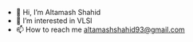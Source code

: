 - 👋 Hi, I’m Altamash Shahid
- 👀 I’m interested in VLSI
- 📫 How to reach me altamashshahid93@gmail.com
  


